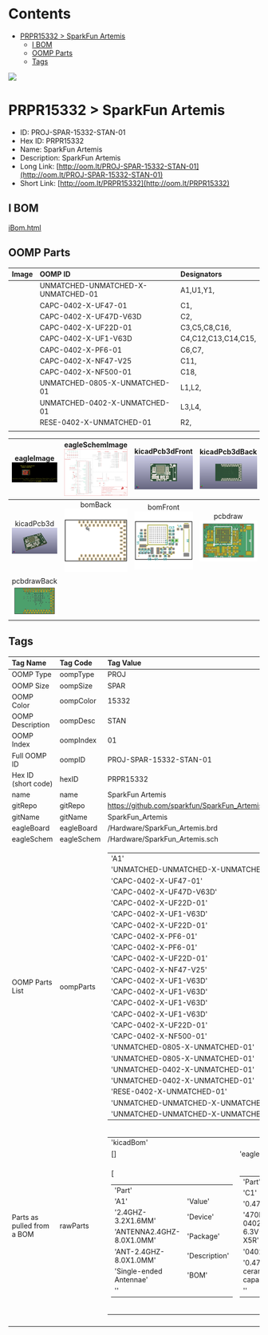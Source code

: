 



Contents
========

* [PRPR15332 > SparkFun Artemis](#prpr15332--sparkfun-artemis)
	* [I BOM](#i-bom)
	* [OOMP Parts](#oomp-parts)
	* [Tags](#tags)
  
![][im]
# PRPR15332 > SparkFun Artemis

- ID: PROJ-SPAR-15332-STAN-01
- Hex ID: PRPR15332
- Name: SparkFun Artemis
- Description: SparkFun Artemis
- Long Link: [http://oom.lt/PROJ-SPAR-15332-STAN-01](http://oom.lt/PROJ-SPAR-15332-STAN-01)
- Short Link: [http://oom.lt/PRPR15332](http://oom.lt/PRPR15332)

## I BOM
  
[iBom.html](https://htmlpreview.github.io/?https://github.com/oomlout/oomlout_OOMP_projects/blob/main/PROJ/SPAR/15332/STAN/01ibom.html)
## OOMP Parts
  

|Image|OOMP ID|Designators|
| :--- | :--- | :--- |
|![]()|UNMATCHED-UNMATCHED-X-UNMATCHED-01|A1,U1,Y1,|
|![]()|CAPC-0402-X-UF47-01|C1,|
|![]()|CAPC-0402-X-UF47D-V63D|C2,|
|![]()|CAPC-0402-X-UF22D-01|C3,C5,C8,C16,|
|![]()|CAPC-0402-X-UF1-V63D|C4,C12,C13,C14,C15,|
|![]()|CAPC-0402-X-PF6-01|C6,C7,|
|![]()|CAPC-0402-X-NF47-V25|C11,|
|![]()|CAPC-0402-X-NF500-01|C18,|
|![]()|UNMATCHED-0805-X-UNMATCHED-01|L1,L2,|
|![]()|UNMATCHED-0402-X-UNMATCHED-01|L3,L4,|
|![]()|RESE-0402-X-UNMATCHED-01|R2,|
||||
  

|eagleImage<br>[![](https://raw.githubusercontent.com/oomlout/oomlout_OOMP_projects_V2/main/PROJ/SPAR/15332/STAN/01/eagleImage_140.png)](https://github.com/oomlout/oomlout_OOMP_projects_V2/tree/main/PROJ/SPAR/15332/STAN/01/eagleImage.png)|eagleSchemImage<br>[![](https://raw.githubusercontent.com/oomlout/oomlout_OOMP_projects_V2/main/PROJ/SPAR/15332/STAN/01/eagleSchemImage_140.png)](https://github.com/oomlout/oomlout_OOMP_projects_V2/tree/main/PROJ/SPAR/15332/STAN/01/eagleSchemImage.png)|kicadPcb3dFront<br>[![](https://raw.githubusercontent.com/oomlout/oomlout_OOMP_projects_V2/main/PROJ/SPAR/15332/STAN/01/kicadPcb3dFront_140.png)](https://github.com/oomlout/oomlout_OOMP_projects_V2/tree/main/PROJ/SPAR/15332/STAN/01/kicadPcb3dFront.png)|kicadPcb3dBack<br>[![](https://raw.githubusercontent.com/oomlout/oomlout_OOMP_projects_V2/main/PROJ/SPAR/15332/STAN/01/kicadPcb3dBack_140.png)](https://github.com/oomlout/oomlout_OOMP_projects_V2/tree/main/PROJ/SPAR/15332/STAN/01/kicadPcb3dBack.png)|
| :---: | :---: | :---: | :---: |
|kicadPcb3d<br>[![](https://raw.githubusercontent.com/oomlout/oomlout_OOMP_projects_V2/main/PROJ/SPAR/15332/STAN/01/kicadPcb3d_140.png)](https://github.com/oomlout/oomlout_OOMP_projects_V2/tree/main/PROJ/SPAR/15332/STAN/01/kicadPcb3d.png)|bomBack<br>[![](https://raw.githubusercontent.com/oomlout/oomlout_OOMP_projects_V2/main/PROJ/SPAR/15332/STAN/01/bomBack_140.png)](https://github.com/oomlout/oomlout_OOMP_projects_V2/tree/main/PROJ/SPAR/15332/STAN/01/bomBack.png)|bomFront<br>[![](https://raw.githubusercontent.com/oomlout/oomlout_OOMP_projects_V2/main/PROJ/SPAR/15332/STAN/01/bomFront_140.png)](https://github.com/oomlout/oomlout_OOMP_projects_V2/tree/main/PROJ/SPAR/15332/STAN/01/bomFront.png)|pcbdraw<br>[![](https://raw.githubusercontent.com/oomlout/oomlout_OOMP_projects_V2/main/PROJ/SPAR/15332/STAN/01/pcbdraw_140.png)](https://github.com/oomlout/oomlout_OOMP_projects_V2/tree/main/PROJ/SPAR/15332/STAN/01/pcbdraw.svg)|
|pcbdrawBack<br>[![](https://raw.githubusercontent.com/oomlout/oomlout_OOMP_projects_V2/main/PROJ/SPAR/15332/STAN/01/pcbdrawBack_140.png)](https://github.com/oomlout/oomlout_OOMP_projects_V2/tree/main/PROJ/SPAR/15332/STAN/01/pcbdrawBack.svg)||||

## Tags
  

|Tag Name|Tag Code|Tag Value|
| :--- | :--- | :--- |
|OOMP Type|oompType|PROJ|
|OOMP Size|oompSize|SPAR|
|OOMP Color|oompColor|15332|
|OOMP Description|oompDesc|STAN|
|OOMP Index|oompIndex|01|
|Full OOMP ID|oompID|PROJ-SPAR-15332-STAN-01|
|Hex ID (short code)|hexID|PRPR15332|
|name|name|SparkFun Artemis|
|gitRepo|gitRepo|https://github.com/sparkfun/SparkFun_Artemis|
|gitName|gitName|SparkFun_Artemis|
|eagleBoard|eagleBoard|/Hardware/SparkFun_Artemis.brd|
|eagleSchem|eagleSchem|/Hardware/SparkFun_Artemis.sch|
|OOMP Parts List|oompParts|<table><tr><td>'A1'</td></tr><tr><td> 'UNMATCHED-UNMATCHED-X-UNMATCHED-01'</td><td> 'C1'</td></tr><tr><td> 'CAPC-0402-X-UF47-01'</td><td> 'C2'</td></tr><tr><td> 'CAPC-0402-X-UF47D-V63D'</td><td> 'C3'</td></tr><tr><td> 'CAPC-0402-X-UF22D-01'</td><td> 'C4'</td></tr><tr><td> 'CAPC-0402-X-UF1-V63D'</td><td> 'C5'</td></tr><tr><td> 'CAPC-0402-X-UF22D-01'</td><td> 'C6'</td></tr><tr><td> 'CAPC-0402-X-PF6-01'</td><td> 'C7'</td></tr><tr><td> 'CAPC-0402-X-PF6-01'</td><td> 'C8'</td></tr><tr><td> 'CAPC-0402-X-UF22D-01'</td><td> 'C11'</td></tr><tr><td> 'CAPC-0402-X-NF47-V25'</td><td> 'C12'</td></tr><tr><td> 'CAPC-0402-X-UF1-V63D'</td><td> 'C13'</td></tr><tr><td> 'CAPC-0402-X-UF1-V63D'</td><td> 'C14'</td></tr><tr><td> 'CAPC-0402-X-UF1-V63D'</td><td> 'C15'</td></tr><tr><td> 'CAPC-0402-X-UF1-V63D'</td><td> 'C16'</td></tr><tr><td> 'CAPC-0402-X-UF22D-01'</td><td> 'C18'</td></tr><tr><td> 'CAPC-0402-X-NF500-01'</td><td> 'L1'</td></tr><tr><td> 'UNMATCHED-0805-X-UNMATCHED-01'</td><td> 'L2'</td></tr><tr><td> 'UNMATCHED-0805-X-UNMATCHED-01'</td><td> 'L3'</td></tr><tr><td> 'UNMATCHED-0402-X-UNMATCHED-01'</td><td> 'L4'</td></tr><tr><td> 'UNMATCHED-0402-X-UNMATCHED-01'</td><td> 'R2'</td></tr><tr><td> 'RESE-0402-X-UNMATCHED-01'</td><td> 'U1'</td></tr><tr><td> 'UNMATCHED-UNMATCHED-X-UNMATCHED-01'</td><td> 'Y1'</td></tr><tr><td> 'UNMATCHED-UNMATCHED-X-UNMATCHED-01'</td></tr></table>|
|Parts as pulled from a BOM|rawParts|<table><tr><td>'kicadBom'</td></tr><tr><td> []</td><td> 'eagleBom'</td></tr><tr><td> [<table><tr><td>'Part'</td></tr><tr><td> 'A1'</td><td> 'Value'</td></tr><tr><td> '2.4GHZ-3.2X1.6MM'</td><td> 'Device'</td></tr><tr><td> 'ANTENNA2.4GHZ-8.0X1.0MM'</td><td> 'Package'</td></tr><tr><td> 'ANT-2.4GHZ-8.0X1.0MM'</td><td> 'Description'</td></tr><tr><td> 'Single-ended Antennae'</td><td> 'BOM'</td></tr><tr><td> ''</td></tr></table></td><td> <table><tr><td>'Part'</td></tr><tr><td> 'C1'</td><td> 'Value'</td></tr><tr><td> '0.47uF'</td><td> 'Device'</td></tr><tr><td> '470NF-0402_TIGHT-6.3V-10%-X5R'</td><td> 'Package'</td></tr><tr><td> '0402-TIGHT'</td><td> 'Description'</td></tr><tr><td> '0.47uF/470nF ceramic capacitors'</td><td> 'BOM'</td></tr><tr><td> ''</td></tr></table></td><td> <table><tr><td>'Part'</td></tr><tr><td> 'C2'</td><td> 'Value'</td></tr><tr><td> '4.7uF'</td><td> 'Device'</td></tr><tr><td> '4.7UF-0402_TIGHT-6.3V-20%-X5R'</td><td> 'Package'</td></tr><tr><td> '0402-TIGHT'</td><td> 'Description'</td></tr><tr><td> '4.7µF ceramic capacitors'</td><td> 'BOM'</td></tr><tr><td> ''</td></tr></table></td><td> <table><tr><td>'Part'</td></tr><tr><td> 'C3'</td><td> 'Value'</td></tr><tr><td> '2.2uF'</td><td> 'Device'</td></tr><tr><td> '2.2UF-0402_TIGHT-10V-10%-X5R'</td><td> 'Package'</td></tr><tr><td> '0402-TIGHT'</td><td> 'Description'</td></tr><tr><td> '2.2µF ceramic capacitors'</td><td> 'BOM'</td></tr><tr><td> ''</td></tr></table></td><td> <table><tr><td>'Part'</td></tr><tr><td> 'C4'</td><td> 'Value'</td></tr><tr><td> '1.0uF'</td><td> 'Device'</td></tr><tr><td> '1.0UF-0402-TIGHT-16V-10%'</td><td> 'Package'</td></tr><tr><td> '0402-TIGHT'</td><td> 'Description'</td></tr><tr><td> '1µF ceramic capacitors'</td><td> 'BOM'</td></tr><tr><td> ''</td></tr></table></td><td> <table><tr><td>'Part'</td></tr><tr><td> 'C5'</td><td> 'Value'</td></tr><tr><td> '2.2uF'</td><td> 'Device'</td></tr><tr><td> '2.2UF-0402_TIGHT-10V-10%-X5R'</td><td> 'Package'</td></tr><tr><td> '0402-TIGHT'</td><td> 'Description'</td></tr><tr><td> '2.2µF ceramic capacitors'</td><td> 'BOM'</td></tr><tr><td> ''</td></tr></table></td><td> <table><tr><td>'Part'</td></tr><tr><td> 'C6'</td><td> 'Value'</td></tr><tr><td> '6pF'</td><td> 'Device'</td></tr><tr><td> '6PF-0402-TIGHT-50V-0.5%'</td><td> 'Package'</td></tr><tr><td> '0402-TIGHT'</td><td> 'Description'</td></tr><tr><td> '6pF ceramic capacitors'</td><td> 'BOM'</td></tr><tr><td> ''</td></tr></table></td><td> <table><tr><td>'Part'</td></tr><tr><td> 'C7'</td><td> 'Value'</td></tr><tr><td> '6pF'</td><td> 'Device'</td></tr><tr><td> '6PF-0402-TIGHT-50V-0.5%'</td><td> 'Package'</td></tr><tr><td> '0402-TIGHT'</td><td> 'Description'</td></tr><tr><td> '6pF ceramic capacitors'</td><td> 'BOM'</td></tr><tr><td> ''</td></tr></table></td><td> <table><tr><td>'Part'</td></tr><tr><td> 'C8'</td><td> 'Value'</td></tr><tr><td> '2.2uF'</td><td> 'Device'</td></tr><tr><td> '2.2UF-0402_TIGHT-10V-10%-X5R'</td><td> 'Package'</td></tr><tr><td> '0402-TIGHT'</td><td> 'Description'</td></tr><tr><td> '2.2µF ceramic capacitors'</td><td> 'BOM'</td></tr><tr><td> ''</td></tr></table></td><td> <table><tr><td>'Part'</td></tr><tr><td> 'C11'</td><td> 'Value'</td></tr><tr><td> '47nF'</td><td> 'Device'</td></tr><tr><td> '47NF-0402_TIGHT-25V-10%-X7R'</td><td> 'Package'</td></tr><tr><td> '0402-TIGHT'</td><td> 'Description'</td></tr><tr><td> '47nF ceramic capacitors'</td><td> 'BOM'</td></tr><tr><td> ''</td></tr></table></td><td> <table><tr><td>'Part'</td></tr><tr><td> 'C12'</td><td> 'Value'</td></tr><tr><td> '1.0uF'</td><td> 'Device'</td></tr><tr><td> '1.0UF-0402-TIGHT-16V-10%'</td><td> 'Package'</td></tr><tr><td> '0402-TIGHT'</td><td> 'Description'</td></tr><tr><td> '1µF ceramic capacitors'</td><td> 'BOM'</td></tr><tr><td> ''</td></tr></table></td><td> <table><tr><td>'Part'</td></tr><tr><td> 'C13'</td><td> 'Value'</td></tr><tr><td> '1.0uF'</td><td> 'Device'</td></tr><tr><td> '1.0UF-0402-TIGHT-16V-10%'</td><td> 'Package'</td></tr><tr><td> '0402-TIGHT'</td><td> 'Description'</td></tr><tr><td> '1µF ceramic capacitors'</td><td> 'BOM'</td></tr><tr><td> ''</td></tr></table></td><td> <table><tr><td>'Part'</td></tr><tr><td> 'C14'</td><td> 'Value'</td></tr><tr><td> '1.0uF'</td><td> 'Device'</td></tr><tr><td> '1.0UF-0402-TIGHT-16V-10%'</td><td> 'Package'</td></tr><tr><td> '0402-TIGHT'</td><td> 'Description'</td></tr><tr><td> '1µF ceramic capacitors'</td><td> 'BOM'</td></tr><tr><td> ''</td></tr></table></td><td> <table><tr><td>'Part'</td></tr><tr><td> 'C15'</td><td> 'Value'</td></tr><tr><td> '1.0uF'</td><td> 'Device'</td></tr><tr><td> '1.0UF-0402-TIGHT-16V-10%'</td><td> 'Package'</td></tr><tr><td> '0402-TIGHT'</td><td> 'Description'</td></tr><tr><td> '1µF ceramic capacitors'</td><td> 'BOM'</td></tr><tr><td> ''</td></tr></table></td><td> <table><tr><td>'Part'</td></tr><tr><td> 'C16'</td><td> 'Value'</td></tr><tr><td> '2.2uF'</td><td> 'Device'</td></tr><tr><td> '2.2UF-0402_TIGHT-10V-10%-X5R'</td><td> 'Package'</td></tr><tr><td> '0402-TIGHT'</td><td> 'Description'</td></tr><tr><td> '2.2µF ceramic capacitors'</td><td> 'BOM'</td></tr><tr><td> ''</td></tr></table></td><td> <table><tr><td>'Part'</td></tr><tr><td> 'C17'</td><td> 'Value'</td></tr><tr><td> 'DNP'</td><td> 'Device'</td></tr><tr><td> 'DNP-CAP-0402-TIGHT'</td><td> 'Package'</td></tr><tr><td> '0402-TIGHT'</td><td> 'Description'</td></tr><tr><td> '0.18µF ceramic capacitor'</td><td> 'BOM'</td></tr><tr><td> ''</td></tr></table></td><td> <table><tr><td>'Part'</td></tr><tr><td> 'C18'</td><td> 'Value'</td></tr><tr><td> '0.5pF'</td><td> 'Device'</td></tr><tr><td> '0.5PF-0402_TIGHT-20V-PM0.05PF-NP0'</td><td> 'Package'</td></tr><tr><td> '0402-TIGHT'</td><td> 'Description'</td></tr><tr><td> '0.5pF ceramic capacitors'</td><td> 'BOM'</td></tr><tr><td> ''</td></tr></table></td><td> <table><tr><td>'Part'</td></tr><tr><td> 'FD3'</td><td> 'Value'</td></tr><tr><td> 'FIDUCIAL0.2MM'</td><td> 'Device'</td></tr><tr><td> 'FIDUCIAL0.2MM'</td><td> 'Package'</td></tr><tr><td> 'FIDUCIAL-0.2MM'</td><td> 'Description'</td></tr><tr><td> 'Fiducial Alignment Points'</td><td> 'BOM'</td></tr><tr><td> ''</td></tr></table></td><td> <table><tr><td>'Part'</td></tr><tr><td> 'FD4'</td><td> 'Value'</td></tr><tr><td> 'FIDUCIAL0.2MM'</td><td> 'Device'</td></tr><tr><td> 'FIDUCIAL0.2MM'</td><td> 'Package'</td></tr><tr><td> 'FIDUCIAL-0.2MM'</td><td> 'Description'</td></tr><tr><td> 'Fiducial Alignment Points'</td><td> 'BOM'</td></tr><tr><td> ''</td></tr></table></td><td> <table><tr><td>'Part'</td></tr><tr><td> 'FRAME1'</td><td> 'Value'</td></tr><tr><td> 'FRAME-LETTER'</td><td> 'Device'</td></tr><tr><td> 'FRAME-LETTER'</td><td> 'Package'</td></tr><tr><td> 'CREATIVE_COMMONS'</td><td> 'Description'</td></tr><tr><td> 'Schematic Frame - Letter'</td><td> 'BOM'</td></tr><tr><td> ''</td></tr></table></td><td> <table><tr><td>'Part'</td></tr><tr><td> 'J1'</td><td> 'Value'</td></tr><tr><td> 'PAD.4X.6'</td><td> 'Device'</td></tr><tr><td> 'PAD.4X.6'</td><td> 'Package'</td></tr><tr><td> 'MODULE_PAD'</td><td> 'Description'</td></tr><tr><td> ''</td><td> 'BOM'</td></tr><tr><td> ''</td></tr></table></td><td> <table><tr><td>'Part'</td></tr><tr><td> 'J2'</td><td> 'Value'</td></tr><tr><td> 'PAD.4X.6'</td><td> 'Device'</td></tr><tr><td> 'PAD.4X.6'</td><td> 'Package'</td></tr><tr><td> 'MODULE_PAD'</td><td> 'Description'</td></tr><tr><td> ''</td><td> 'BOM'</td></tr><tr><td> ''</td></tr></table></td><td> <table><tr><td>'Part'</td></tr><tr><td> 'J3'</td><td> 'Value'</td></tr><tr><td> 'PAD.4X.6'</td><td> 'Device'</td></tr><tr><td> 'PAD.4X.6'</td><td> 'Package'</td></tr><tr><td> 'MODULE_PAD'</td><td> 'Description'</td></tr><tr><td> ''</td><td> 'BOM'</td></tr><tr><td> ''</td></tr></table></td><td> <table><tr><td>'Part'</td></tr><tr><td> 'J4'</td><td> 'Value'</td></tr><tr><td> 'PAD.4X.6'</td><td> 'Device'</td></tr><tr><td> 'PAD.4X.6'</td><td> 'Package'</td></tr><tr><td> 'MODULE_PAD'</td><td> 'Description'</td></tr><tr><td> ''</td><td> 'BOM'</td></tr><tr><td> ''</td></tr></table></td><td> <table><tr><td>'Part'</td></tr><tr><td> 'J5'</td><td> 'Value'</td></tr><tr><td> 'PAD.4X.6'</td><td> 'Device'</td></tr><tr><td> 'PAD.4X.6'</td><td> 'Package'</td></tr><tr><td> 'MODULE_PAD'</td><td> 'Description'</td></tr><tr><td> ''</td><td> 'BOM'</td></tr><tr><td> ''</td></tr></table></td><td> <table><tr><td>'Part'</td></tr><tr><td> 'J6'</td><td> 'Value'</td></tr><tr><td> 'PAD.4X.6'</td><td> 'Device'</td></tr><tr><td> 'PAD.4X.6'</td><td> 'Package'</td></tr><tr><td> 'MODULE_PAD'</td><td> 'Description'</td></tr><tr><td> ''</td><td> 'BOM'</td></tr><tr><td> ''</td></tr></table></td><td> <table><tr><td>'Part'</td></tr><tr><td> 'J7'</td><td> 'Value'</td></tr><tr><td> 'PAD.4X.6'</td><td> 'Device'</td></tr><tr><td> 'PAD.4X.6'</td><td> 'Package'</td></tr><tr><td> 'MODULE_PAD'</td><td> 'Description'</td></tr><tr><td> ''</td><td> 'BOM'</td></tr><tr><td> ''</td></tr></table></td><td> <table><tr><td>'Part'</td></tr><tr><td> 'J8'</td><td> 'Value'</td></tr><tr><td> 'PAD.4X.6'</td><td> 'Device'</td></tr><tr><td> 'PAD.4X.6'</td><td> 'Package'</td></tr><tr><td> 'MODULE_PAD'</td><td> 'Description'</td></tr><tr><td> ''</td><td> 'BOM'</td></tr><tr><td> ''</td></tr></table></td><td> <table><tr><td>'Part'</td></tr><tr><td> 'J9'</td><td> 'Value'</td></tr><tr><td> 'PAD.4X.6'</td><td> 'Device'</td></tr><tr><td> 'PAD.4X.6'</td><td> 'Package'</td></tr><tr><td> 'MODULE_PAD'</td><td> 'Description'</td></tr><tr><td> ''</td><td> 'BOM'</td></tr><tr><td> ''</td></tr></table></td><td> <table><tr><td>'Part'</td></tr><tr><td> 'J10'</td><td> 'Value'</td></tr><tr><td> 'PAD.4X.6'</td><td> 'Device'</td></tr><tr><td> 'PAD.4X.6'</td><td> 'Package'</td></tr><tr><td> 'MODULE_PAD'</td><td> 'Description'</td></tr><tr><td> ''</td><td> 'BOM'</td></tr><tr><td> ''</td></tr></table></td><td> <table><tr><td>'Part'</td></tr><tr><td> 'J11'</td><td> 'Value'</td></tr><tr><td> 'PAD.4X.6'</td><td> 'Device'</td></tr><tr><td> 'PAD.4X.6'</td><td> 'Package'</td></tr><tr><td> 'MODULE_PAD'</td><td> 'Description'</td></tr><tr><td> ''</td><td> 'BOM'</td></tr><tr><td> ''</td></tr></table></td><td> <table><tr><td>'Part'</td></tr><tr><td> 'J12'</td><td> 'Value'</td></tr><tr><td> 'PAD.4X.6'</td><td> 'Device'</td></tr><tr><td> 'PAD.4X.6'</td><td> 'Package'</td></tr><tr><td> 'MODULE_PAD'</td><td> 'Description'</td></tr><tr><td> ''</td><td> 'BOM'</td></tr><tr><td> ''</td></tr></table></td><td> <table><tr><td>'Part'</td></tr><tr><td> 'J13'</td><td> 'Value'</td></tr><tr><td> 'PAD.4X.6'</td><td> 'Device'</td></tr><tr><td> 'PAD.4X.6'</td><td> 'Package'</td></tr><tr><td> 'MODULE_PAD'</td><td> 'Description'</td></tr><tr><td> ''</td><td> 'BOM'</td></tr><tr><td> ''</td></tr></table></td><td> <table><tr><td>'Part'</td></tr><tr><td> 'J14'</td><td> 'Value'</td></tr><tr><td> 'PAD.4X.6'</td><td> 'Device'</td></tr><tr><td> 'PAD.4X.6'</td><td> 'Package'</td></tr><tr><td> 'MODULE_PAD'</td><td> 'Description'</td></tr><tr><td> ''</td><td> 'BOM'</td></tr><tr><td> ''</td></tr></table></td><td> <table><tr><td>'Part'</td></tr><tr><td> 'J15'</td><td> 'Value'</td></tr><tr><td> 'PAD.4X.6'</td><td> 'Device'</td></tr><tr><td> 'PAD.4X.6'</td><td> 'Package'</td></tr><tr><td> 'MODULE_PAD'</td><td> 'Description'</td></tr><tr><td> ''</td><td> 'BOM'</td></tr><tr><td> ''</td></tr></table></td><td> <table><tr><td>'Part'</td></tr><tr><td> 'J16'</td><td> 'Value'</td></tr><tr><td> 'PAD.4X.6'</td><td> 'Device'</td></tr><tr><td> 'PAD.4X.6'</td><td> 'Package'</td></tr><tr><td> 'MODULE_PAD'</td><td> 'Description'</td></tr><tr><td> ''</td><td> 'BOM'</td></tr><tr><td> ''</td></tr></table></td><td> <table><tr><td>'Part'</td></tr><tr><td> 'J17'</td><td> 'Value'</td></tr><tr><td> 'PAD.4X.6'</td><td> 'Device'</td></tr><tr><td> 'PAD.4X.6'</td><td> 'Package'</td></tr><tr><td> 'MODULE_PAD'</td><td> 'Description'</td></tr><tr><td> ''</td><td> 'BOM'</td></tr><tr><td> ''</td></tr></table></td><td> <table><tr><td>'Part'</td></tr><tr><td> 'J18'</td><td> 'Value'</td></tr><tr><td> 'PAD.4X.6'</td><td> 'Device'</td></tr><tr><td> 'PAD.4X.6'</td><td> 'Package'</td></tr><tr><td> 'MODULE_PAD'</td><td> 'Description'</td></tr><tr><td> ''</td><td> 'BOM'</td></tr><tr><td> ''</td></tr></table></td><td> <table><tr><td>'Part'</td></tr><tr><td> 'J19'</td><td> 'Value'</td></tr><tr><td> 'PAD.4X.6'</td><td> 'Device'</td></tr><tr><td> 'PAD.4X.6'</td><td> 'Package'</td></tr><tr><td> 'MODULE_PAD'</td><td> 'Description'</td></tr><tr><td> ''</td><td> 'BOM'</td></tr><tr><td> ''</td></tr></table></td><td> <table><tr><td>'Part'</td></tr><tr><td> 'J20'</td><td> 'Value'</td></tr><tr><td> 'PAD.4X.6'</td><td> 'Device'</td></tr><tr><td> 'PAD.4X.6'</td><td> 'Package'</td></tr><tr><td> 'MODULE_PAD'</td><td> 'Description'</td></tr><tr><td> ''</td><td> 'BOM'</td></tr><tr><td> ''</td></tr></table></td><td> <table><tr><td>'Part'</td></tr><tr><td> 'J21'</td><td> 'Value'</td></tr><tr><td> 'PAD.4X.6'</td><td> 'Device'</td></tr><tr><td> 'PAD.4X.6'</td><td> 'Package'</td></tr><tr><td> 'MODULE_PAD'</td><td> 'Description'</td></tr><tr><td> ''</td><td> 'BOM'</td></tr><tr><td> ''</td></tr></table></td><td> <table><tr><td>'Part'</td></tr><tr><td> 'J22'</td><td> 'Value'</td></tr><tr><td> 'PAD.35X.35'</td><td> 'Device'</td></tr><tr><td> 'PAD.35X.35'</td><td> 'Package'</td></tr><tr><td> 'MODULE_MINI_PAD'</td><td> 'Description'</td></tr><tr><td> ''</td><td> 'BOM'</td></tr><tr><td> ''</td></tr></table></td><td> <table><tr><td>'Part'</td></tr><tr><td> 'J23'</td><td> 'Value'</td></tr><tr><td> 'PAD.4X.6'</td><td> 'Device'</td></tr><tr><td> 'PAD.4X.6'</td><td> 'Package'</td></tr><tr><td> 'MODULE_PAD'</td><td> 'Description'</td></tr><tr><td> ''</td><td> 'BOM'</td></tr><tr><td> ''</td></tr></table></td><td> <table><tr><td>'Part'</td></tr><tr><td> 'J24'</td><td> 'Value'</td></tr><tr><td> 'PAD.4X.6'</td><td> 'Device'</td></tr><tr><td> 'PAD.4X.6'</td><td> 'Package'</td></tr><tr><td> 'MODULE_PAD'</td><td> 'Description'</td></tr><tr><td> ''</td><td> 'BOM'</td></tr><tr><td> ''</td></tr></table></td><td> <table><tr><td>'Part'</td></tr><tr><td> 'J25'</td><td> 'Value'</td></tr><tr><td> 'PAD.4X.6'</td><td> 'Device'</td></tr><tr><td> 'PAD.4X.6'</td><td> 'Package'</td></tr><tr><td> 'MODULE_PAD'</td><td> 'Description'</td></tr><tr><td> ''</td><td> 'BOM'</td></tr><tr><td> ''</td></tr></table></td><td> <table><tr><td>'Part'</td></tr><tr><td> 'J26'</td><td> 'Value'</td></tr><tr><td> 'PAD.4X.6'</td><td> 'Device'</td></tr><tr><td> 'PAD.4X.6'</td><td> 'Package'</td></tr><tr><td> 'MODULE_PAD'</td><td> 'Description'</td></tr><tr><td> ''</td><td> 'BOM'</td></tr><tr><td> ''</td></tr></table></td><td> <table><tr><td>'Part'</td></tr><tr><td> 'J27'</td><td> 'Value'</td></tr><tr><td> 'PAD.4X.6'</td><td> 'Device'</td></tr><tr><td> 'PAD.4X.6'</td><td> 'Package'</td></tr><tr><td> 'MODULE_PAD'</td><td> 'Description'</td></tr><tr><td> ''</td><td> 'BOM'</td></tr><tr><td> ''</td></tr></table></td><td> <table><tr><td>'Part'</td></tr><tr><td> 'J28'</td><td> 'Value'</td></tr><tr><td> 'PAD.4X.6'</td><td> 'Device'</td></tr><tr><td> 'PAD.4X.6'</td><td> 'Package'</td></tr><tr><td> 'MODULE_PAD'</td><td> 'Description'</td></tr><tr><td> ''</td><td> 'BOM'</td></tr><tr><td> ''</td></tr></table></td><td> <table><tr><td>'Part'</td></tr><tr><td> 'J29'</td><td> 'Value'</td></tr><tr><td> 'PAD.4X.6'</td><td> 'Device'</td></tr><tr><td> 'PAD.4X.6'</td><td> 'Package'</td></tr><tr><td> 'MODULE_PAD'</td><td> 'Description'</td></tr><tr><td> ''</td><td> 'BOM'</td></tr><tr><td> ''</td></tr></table></td><td> <table><tr><td>'Part'</td></tr><tr><td> 'J30'</td><td> 'Value'</td></tr><tr><td> 'PAD.4X.6'</td><td> 'Device'</td></tr><tr><td> 'PAD.4X.6'</td><td> 'Package'</td></tr><tr><td> 'MODULE_PAD'</td><td> 'Description'</td></tr><tr><td> ''</td><td> 'BOM'</td></tr><tr><td> ''</td></tr></table></td><td> <table><tr><td>'Part'</td></tr><tr><td> 'J31'</td><td> 'Value'</td></tr><tr><td> 'PAD.4X.6'</td><td> 'Device'</td></tr><tr><td> 'PAD.4X.6'</td><td> 'Package'</td></tr><tr><td> 'MODULE_PAD'</td><td> 'Description'</td></tr><tr><td> ''</td><td> 'BOM'</td></tr><tr><td> ''</td></tr></table></td><td> <table><tr><td>'Part'</td></tr><tr><td> 'J32'</td><td> 'Value'</td></tr><tr><td> 'PAD.4X.6'</td><td> 'Device'</td></tr><tr><td> 'PAD.4X.6'</td><td> 'Package'</td></tr><tr><td> 'MODULE_PAD'</td><td> 'Description'</td></tr><tr><td> ''</td><td> 'BOM'</td></tr><tr><td> ''</td></tr></table></td><td> <table><tr><td>'Part'</td></tr><tr><td> 'J33'</td><td> 'Value'</td></tr><tr><td> 'PAD.4X.6'</td><td> 'Device'</td></tr><tr><td> 'PAD.4X.6'</td><td> 'Package'</td></tr><tr><td> 'MODULE_PAD'</td><td> 'Description'</td></tr><tr><td> ''</td><td> 'BOM'</td></tr><tr><td> ''</td></tr></table></td><td> <table><tr><td>'Part'</td></tr><tr><td> 'J34'</td><td> 'Value'</td></tr><tr><td> 'PAD.4X.6'</td><td> 'Device'</td></tr><tr><td> 'PAD.4X.6'</td><td> 'Package'</td></tr><tr><td> 'MODULE_PAD'</td><td> 'Description'</td></tr><tr><td> ''</td><td> 'BOM'</td></tr><tr><td> ''</td></tr></table></td><td> <table><tr><td>'Part'</td></tr><tr><td> 'J35'</td><td> 'Value'</td></tr><tr><td> 'PAD.4X.6'</td><td> 'Device'</td></tr><tr><td> 'PAD.4X.6'</td><td> 'Package'</td></tr><tr><td> 'MODULE_PAD'</td><td> 'Description'</td></tr><tr><td> ''</td><td> 'BOM'</td></tr><tr><td> ''</td></tr></table></td><td> <table><tr><td>'Part'</td></tr><tr><td> 'J36'</td><td> 'Value'</td></tr><tr><td> 'PAD.4X.6'</td><td> 'Device'</td></tr><tr><td> 'PAD.4X.6'</td><td> 'Package'</td></tr><tr><td> 'MODULE_PAD'</td><td> 'Description'</td></tr><tr><td> ''</td><td> 'BOM'</td></tr><tr><td> ''</td></tr></table></td><td> <table><tr><td>'Part'</td></tr><tr><td> 'J37'</td><td> 'Value'</td></tr><tr><td> 'PAD.4X.6'</td><td> 'Device'</td></tr><tr><td> 'PAD.4X.6'</td><td> 'Package'</td></tr><tr><td> 'MODULE_PAD'</td><td> 'Description'</td></tr><tr><td> ''</td><td> 'BOM'</td></tr><tr><td> ''</td></tr></table></td><td> <table><tr><td>'Part'</td></tr><tr><td> 'J38'</td><td> 'Value'</td></tr><tr><td> 'PAD.35X.35'</td><td> 'Device'</td></tr><tr><td> 'PAD.35X.35'</td><td> 'Package'</td></tr><tr><td> 'MODULE_MINI_PAD'</td><td> 'Description'</td></tr><tr><td> ''</td><td> 'BOM'</td></tr><tr><td> ''</td></tr></table></td><td> <table><tr><td>'Part'</td></tr><tr><td> 'J39'</td><td> 'Value'</td></tr><tr><td> 'PAD.4X.6'</td><td> 'Device'</td></tr><tr><td> 'PAD.4X.6'</td><td> 'Package'</td></tr><tr><td> 'MODULE_PAD'</td><td> 'Description'</td></tr><tr><td> ''</td><td> 'BOM'</td></tr><tr><td> ''</td></tr></table></td><td> <table><tr><td>'Part'</td></tr><tr><td> 'J40'</td><td> 'Value'</td></tr><tr><td> 'PAD.4X.6'</td><td> 'Device'</td></tr><tr><td> 'PAD.4X.6'</td><td> 'Package'</td></tr><tr><td> 'MODULE_PAD'</td><td> 'Description'</td></tr><tr><td> ''</td><td> 'BOM'</td></tr><tr><td> ''</td></tr></table></td><td> <table><tr><td>'Part'</td></tr><tr><td> 'J41'</td><td> 'Value'</td></tr><tr><td> 'PAD.4X.6'</td><td> 'Device'</td></tr><tr><td> 'PAD.4X.6'</td><td> 'Package'</td></tr><tr><td> 'MODULE_PAD'</td><td> 'Description'</td></tr><tr><td> ''</td><td> 'BOM'</td></tr><tr><td> ''</td></tr></table></td><td> <table><tr><td>'Part'</td></tr><tr><td> 'J42'</td><td> 'Value'</td></tr><tr><td> 'PAD.4X.6'</td><td> 'Device'</td></tr><tr><td> 'PAD.4X.6'</td><td> 'Package'</td></tr><tr><td> 'MODULE_PAD'</td><td> 'Description'</td></tr><tr><td> ''</td><td> 'BOM'</td></tr><tr><td> ''</td></tr></table></td><td> <table><tr><td>'Part'</td></tr><tr><td> 'J43'</td><td> 'Value'</td></tr><tr><td> 'PAD.4X.6'</td><td> 'Device'</td></tr><tr><td> 'PAD.4X.6'</td><td> 'Package'</td></tr><tr><td> 'MODULE_PAD'</td><td> 'Description'</td></tr><tr><td> ''</td><td> 'BOM'</td></tr><tr><td> ''</td></tr></table></td><td> <table><tr><td>'Part'</td></tr><tr><td> 'J44'</td><td> 'Value'</td></tr><tr><td> 'PAD.4X.6'</td><td> 'Device'</td></tr><tr><td> 'PAD.4X.6'</td><td> 'Package'</td></tr><tr><td> 'MODULE_PAD'</td><td> 'Description'</td></tr><tr><td> ''</td><td> 'BOM'</td></tr><tr><td> ''</td></tr></table></td><td> <table><tr><td>'Part'</td></tr><tr><td> 'J45'</td><td> 'Value'</td></tr><tr><td> 'PAD.4X.6'</td><td> 'Device'</td></tr><tr><td> 'PAD.4X.6'</td><td> 'Package'</td></tr><tr><td> 'MODULE_PAD'</td><td> 'Description'</td></tr><tr><td> ''</td><td> 'BOM'</td></tr><tr><td> ''</td></tr></table></td><td> <table><tr><td>'Part'</td></tr><tr><td> 'J46'</td><td> 'Value'</td></tr><tr><td> 'PAD.4X.6'</td><td> 'Device'</td></tr><tr><td> 'PAD.4X.6'</td><td> 'Package'</td></tr><tr><td> 'MODULE_PAD'</td><td> 'Description'</td></tr><tr><td> ''</td><td> 'BOM'</td></tr><tr><td> ''</td></tr></table></td><td> <table><tr><td>'Part'</td></tr><tr><td> 'J47'</td><td> 'Value'</td></tr><tr><td> 'PAD.4X.6'</td><td> 'Device'</td></tr><tr><td> 'PAD.4X.6'</td><td> 'Package'</td></tr><tr><td> 'MODULE_PAD'</td><td> 'Description'</td></tr><tr><td> ''</td><td> 'BOM'</td></tr><tr><td> ''</td></tr></table></td><td> <table><tr><td>'Part'</td></tr><tr><td> 'J48'</td><td> 'Value'</td></tr><tr><td> 'PAD.4X.6'</td><td> 'Device'</td></tr><tr><td> 'PAD.4X.6'</td><td> 'Package'</td></tr><tr><td> 'MODULE_PAD'</td><td> 'Description'</td></tr><tr><td> ''</td><td> 'BOM'</td></tr><tr><td> ''</td></tr></table></td><td> <table><tr><td>'Part'</td></tr><tr><td> 'J49'</td><td> 'Value'</td></tr><tr><td> 'PAD.4X.6'</td><td> 'Device'</td></tr><tr><td> 'PAD.4X.6'</td><td> 'Package'</td></tr><tr><td> 'MODULE_PAD'</td><td> 'Description'</td></tr><tr><td> ''</td><td> 'BOM'</td></tr><tr><td> ''</td></tr></table></td><td> <table><tr><td>'Part'</td></tr><tr><td> 'J50'</td><td> 'Value'</td></tr><tr><td> 'PAD.4X.6'</td><td> 'Device'</td></tr><tr><td> 'PAD.4X.6'</td><td> 'Package'</td></tr><tr><td> 'MODULE_PAD'</td><td> 'Description'</td></tr><tr><td> ''</td><td> 'BOM'</td></tr><tr><td> ''</td></tr></table></td><td> <table><tr><td>'Part'</td></tr><tr><td> 'J51'</td><td> 'Value'</td></tr><tr><td> 'PAD.4X.6'</td><td> 'Device'</td></tr><tr><td> 'PAD.4X.6'</td><td> 'Package'</td></tr><tr><td> 'MODULE_PAD'</td><td> 'Description'</td></tr><tr><td> ''</td><td> 'BOM'</td></tr><tr><td> ''</td></tr></table></td><td> <table><tr><td>'Part'</td></tr><tr><td> 'J52'</td><td> 'Value'</td></tr><tr><td> 'PAD.4X.6'</td><td> 'Device'</td></tr><tr><td> 'PAD.4X.6'</td><td> 'Package'</td></tr><tr><td> 'MODULE_PAD'</td><td> 'Description'</td></tr><tr><td> ''</td><td> 'BOM'</td></tr><tr><td> ''</td></tr></table></td><td> <table><tr><td>'Part'</td></tr><tr><td> 'J53'</td><td> 'Value'</td></tr><tr><td> 'PAD.4X.6'</td><td> 'Device'</td></tr><tr><td> 'PAD.4X.6'</td><td> 'Package'</td></tr><tr><td> 'MODULE_PAD'</td><td> 'Description'</td></tr><tr><td> ''</td><td> 'BOM'</td></tr><tr><td> ''</td></tr></table></td><td> <table><tr><td>'Part'</td></tr><tr><td> 'J54'</td><td> 'Value'</td></tr><tr><td> 'PAD.4X.6'</td><td> 'Device'</td></tr><tr><td> 'PAD.4X.6'</td><td> 'Package'</td></tr><tr><td> 'MODULE_PAD'</td><td> 'Description'</td></tr><tr><td> ''</td><td> 'BOM'</td></tr><tr><td> ''</td></tr></table></td><td> <table><tr><td>'Part'</td></tr><tr><td> 'J55'</td><td> 'Value'</td></tr><tr><td> 'PAD.4X.6'</td><td> 'Device'</td></tr><tr><td> 'PAD.4X.6'</td><td> 'Package'</td></tr><tr><td> 'MODULE_PAD'</td><td> 'Description'</td></tr><tr><td> ''</td><td> 'BOM'</td></tr><tr><td> ''</td></tr></table></td><td> <table><tr><td>'Part'</td></tr><tr><td> 'J56'</td><td> 'Value'</td></tr><tr><td> 'PAD.4X.6'</td><td> 'Device'</td></tr><tr><td> 'PAD.4X.6'</td><td> 'Package'</td></tr><tr><td> 'MODULE_PAD'</td><td> 'Description'</td></tr><tr><td> ''</td><td> 'BOM'</td></tr><tr><td> ''</td></tr></table></td><td> <table><tr><td>'Part'</td></tr><tr><td> 'J57'</td><td> 'Value'</td></tr><tr><td> 'PAD.4X.6'</td><td> 'Device'</td></tr><tr><td> 'PAD.4X.6'</td><td> 'Package'</td></tr><tr><td> 'MODULE_PAD'</td><td> 'Description'</td></tr><tr><td> ''</td><td> 'BOM'</td></tr><tr><td> ''</td></tr></table></td><td> <table><tr><td>'Part'</td></tr><tr><td> 'J58'</td><td> 'Value'</td></tr><tr><td> 'PAD.4X.6'</td><td> 'Device'</td></tr><tr><td> 'PAD.4X.6'</td><td> 'Package'</td></tr><tr><td> 'MODULE_PAD'</td><td> 'Description'</td></tr><tr><td> ''</td><td> 'BOM'</td></tr><tr><td> ''</td></tr></table></td><td> <table><tr><td>'Part'</td></tr><tr><td> 'J59'</td><td> 'Value'</td></tr><tr><td> 'PAD.4X.6'</td><td> 'Device'</td></tr><tr><td> 'PAD.4X.6'</td><td> 'Package'</td></tr><tr><td> 'MODULE_PAD'</td><td> 'Description'</td></tr><tr><td> ''</td><td> 'BOM'</td></tr><tr><td> ''</td></tr></table></td><td> <table><tr><td>'Part'</td></tr><tr><td> 'L1'</td><td> 'Value'</td></tr><tr><td> '2.2μH'</td><td> 'Device'</td></tr><tr><td> '2.2μH-0805_WIDE-2.2μH-1.7A-0.14OHM'</td><td> 'Package'</td></tr><tr><td> '0805-WIDE'</td><td> 'Description'</td></tr><tr><td> '2.2μH Inductor'</td><td> 'BOM'</td></tr><tr><td> ''</td></tr></table></td><td> <table><tr><td>'Part'</td></tr><tr><td> 'L2'</td><td> 'Value'</td></tr><tr><td> '1.0μH'</td><td> 'Device'</td></tr><tr><td> '1.0μH-0805_WIDE-1.0μH-1.45A-0.106OHM-1.0MM_H'</td><td> 'Package'</td></tr><tr><td> '0805-WIDE'</td><td> 'Description'</td></tr><tr><td> '1.0μH Inductor'</td><td> 'BOM'</td></tr><tr><td> ''</td></tr></table></td><td> <table><tr><td>'Part'</td></tr><tr><td> 'L3'</td><td> 'Value'</td></tr><tr><td> '2.7nH/?%/900mA/70mOhm'</td><td> 'Device'</td></tr><tr><td> 'INDUCTOR-0402_TIGHT-2.7NH'</td><td> 'Package'</td></tr><tr><td> '0402-TIGHT'</td><td> 'Description'</td></tr><tr><td> 'Inductors'</td><td> 'BOM'</td></tr><tr><td> ''</td></tr></table></td><td> <table><tr><td>'Part'</td></tr><tr><td> 'L4'</td><td> 'Value'</td></tr><tr><td> '2nH/?%/200mA/300mOhm'</td><td> 'Device'</td></tr><tr><td> 'INDUCTOR-0402_TIGHT-2.0NH'</td><td> 'Package'</td></tr><tr><td> '0402-TIGHT'</td><td> 'Description'</td></tr><tr><td> 'Inductors'</td><td> 'BOM'</td></tr><tr><td> ''</td></tr></table></td><td> <table><tr><td>'Part'</td></tr><tr><td> 'LOGO1'</td><td> 'Value'</td></tr><tr><td> 'SFE_LOGO_FLAME.05_INCH_INTERNAL'</td><td> 'Device'</td></tr><tr><td> 'SFE_LOGO_FLAME.05_INCH_INTERNAL'</td><td> 'Package'</td></tr><tr><td> 'SFE_LOGO_FLAME_INTERNAL_0.05'</td><td> 'Description'</td></tr><tr><td> 'SparkFun Flame Logo'</td><td> 'BOM'</td></tr><tr><td> ''</td></tr></table></td><td> <table><tr><td>'Part'</td></tr><tr><td> 'R2'</td><td> 'Value'</td></tr><tr><td> '0'</td><td> 'Device'</td></tr><tr><td> '0OHM-0402T-1/10W'</td><td> 'Package'</td></tr><tr><td> '0402-TIGHT'</td><td> 'Description'</td></tr><tr><td> '0Ω resistor'</td><td> 'BOM'</td></tr><tr><td> ''</td></tr></table></td><td> <table><tr><td>'Part'</td></tr><tr><td> 'U1'</td><td> 'Value'</td></tr><tr><td> 'AMBIQ-APOLLO3KBR'</td><td> 'Device'</td></tr><tr><td> 'AMBIQ-APOLLO3KBR'</td><td> 'Package'</td></tr><tr><td> 'BGA-81-5X5MM'</td><td> 'Description'</td></tr><tr><td> ''</td><td> 'BOM'</td></tr><tr><td> ''</td></tr></table></td><td> <table><tr><td>'Part'</td></tr><tr><td> 'Y1'</td><td> 'Value'</td></tr><tr><td> '32MHz'</td><td> 'Device'</td></tr><tr><td> 'CRYSTAL-32MHZ-SMD-2.0X1.6MM'</td><td> 'Package'</td></tr><tr><td> 'CRYSTAL-SMD-2.0X1.6MM'</td><td> 'Description'</td></tr><tr><td> '32MHz Crystal'</td><td> 'BOM'</td></tr><tr><td> ''</td></tr></table>]</td></tr></table>|
||||



[im]: kicadPcb3d_450.png
